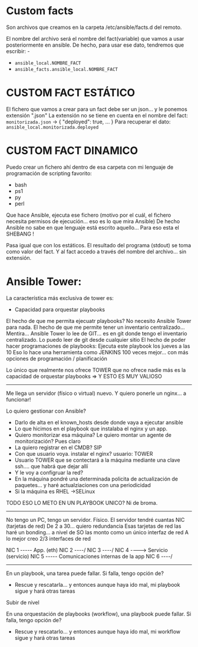 # Custom facts

Son archivos que creamos en la carpeta /etc/ansible/facts.d del remoto.

El nombre del archivo será el nombre del fact(variable) que vamos a usar posteriormente en ansible.
De hecho, para usar ese dato, tendremos que escribir: -
- `ansible_local.NOMBRE_FACT`
- `ansible_facts.ansible_local.NOMBRE_FACT`

# CUSTOM FACT ESTÁTICO

El fichero que vamos a crear para un fact debe ser un json... y le ponemos extensión ".json"
La extensión no se tiene en cuenta en el nombre del fact:
`monitorizada.json` -> { "deployed": true, ... }
Para recuperar el dato: `ansible_local.monitorizada.deployed`

# CUSTOM FACT DINAMICO

Puedo crear un fichero ahí dentro de esa carpeta con mi lenguaje de programación de scripting favorito:
- bash
- ps1
- py
- perl

Que hace Ansible, ejecuta ese fichero 
(motivo por el cuál, el fichero necesita permisos de ejecución... eso es lo que mira Ansible)
De hecho Ansible no sabe en que lenguaje está escrito aquello... Para eso esta el SHEBANG !

Pasa igual que con los estáticos. El resultado del programa (stdout) se toma como valor del fact. Y al fact accedo
a través del nombre del archivo... sin extensión.


# Ansible Tower:

La característica más exclusiva de tower es:
- Capacidad para orquestar playbooks

El hecho de que me permita ejecuatr playbooks? No necesito Ansible Tower para nada.
El hecho de que me permite tener un inventario centralizado... Mentira...
    Ansible Tower lo lee de GIT... es en git donde tengo el inventario centralizado.
    Lo puedo leer de git desde cualquier sitio
El hecho de poder hacer programaciones de playbooks: Ejecuta este playbook los jueves a las 10
    Eso lo hace una herramienta como JENKINS 100 veces mejor...
    con más opciones de programación / planificación

Lo único que realmente nos ofrece TOWER que no ofrece nadie más es la 
capacidad de orquestar playbooks => Y ESTO ES MUY VALIOSO

---
Me llega un servidor (físico o virtual) nuevo.
Y quiero ponerle un nginx... a funcionar!

Lo quiero gestionar con Ansible?

- Darlo de alta en el known_hosts desde donde vaya a ejecutar ansible
- Lo que hicimos en el playbook que instalaba el nginx y un app.
- Quiero monitorizar esa máquina? Le quiero montar un agente de monitorización? Pues claro
- La quiero registrar en el CMDB? SIP
- Con que usuario voya. instalar el nginx? usuario: TOWER
- Usuario TOWER que se contectará a la máquina mediante una clave ssh.... que habrá que dejar allí
- Y le voy a configruar la red?
- En la máquina pondré una determinada policita de actualización de paquetes... y haré actualziaciones con una periodicidad
- Si la máquina es RHEL ->SELinux


TODO ESO LO METO EN UN PLAYBOOK UNICO? Ni de broma.

----

No tengo un PC, tengo un servidor. Físico.
El servidor tendré cuantas NIC (tarjetas de red) De 2 a 30... quiero redundancia 
Esas tarjetas de red las haré un bonding... a nivel de SO las monto como un único interfaz de red
A lo mejor creo 2/3 interfaces de red

NIC 1   ----- App.     (eth)
NIC 2   ----/
NIC 3   ----/
NIC 4   ----> Servicio (servicio)
NIC 5   ----- Comunicaciones internas de la app
NIC 6   ----/

    
---

En un playbook, una tarea puede fallar.
Si falla, tengo opción de?
- Rescue y rescatarla... y entonces aunque haya ido mal, mi playbook sigue y hará otras tareas

Subir de nivel
    
En una orquestación de playbooks (workflow), una playbook puede fallar.
Si falla, tengo opción de?
- Rescue y rescatarlo... y entonces aunque haya ido mal, mi workflow sigue y hará otras tareas


    
    
    
    
    
